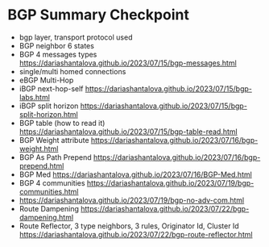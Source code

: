 # BGP Summary Checkpoint
* bgp layer, transport protocol used
* BGP neighbor 6 states
* BGP 4 messages types <https://dariashantalova.github.io/2023/07/15/bgp-messages.html>
* single/multi homed connections
* eBGP Multi-Hop
* iBGP next-hop-self <https://dariashantalova.github.io/2023/07/15/bgp-labs.html>
* iBGP split horizon <https://dariashantalova.github.io/2023/07/15/bgp-split-horizon.html>
* BGP table (how to read it) <https://dariashantalova.github.io/2023/07/15/bgp-table-read.html>
* BGP Weight attribute <https://dariashantalova.github.io/2023/07/16/bgp-weight.html>
* BGP As Path Prepend <https://dariashantalova.github.io/2023/07/16/bgp-prepend.html>
* BGP Med <https://dariashantalova.github.io/2023/07/16/BGP-Med.html>
* BGP 4 communities <https://dariashantalova.github.io/2023/07/19/bgp-communities.html>
* <https://dariashantalova.github.io/2023/07/19/bgp-no-adv-com.html>
* Route Dampening <https://dariashantalova.github.io/2023/07/22/bgp-dampening.html>
* Route Reflector, 3 type neighbors, 3 rules, Originator Id, Cluster Id <https://dariashantalova.github.io/2023/07/22/bgp-route-reflector.html>
